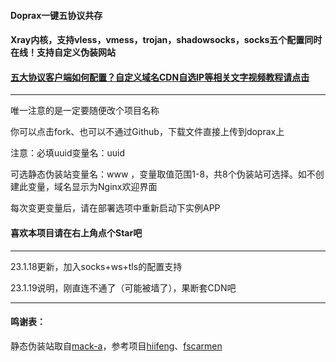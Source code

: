 #### Doprax一键五协议共存

#### Xray内核，支持vless，vmess，trojan，shadowsocks，socks五个配置同时在线！支持自定义伪装网站

#### [五大协议客户端如何配置？自定义域名CDN自选IP等相关文字视频教程请点击](https://ygkkk.blogspot.com/2023/01/doprax-xray-v2ray-cdn.html)

------------------------

唯一注意的是一定要随便改个项目名称

你可以点击fork、也可以不通过Github，下载文件直接上传到doprax上

注意：必填uuid变量名：uuid

可选静态伪装站变量名：www ，变量取值范围1-8，共8个伪装站可选择。如不创建此变量，域名显示为Nginx欢迎界面

每次变更变量后，请在部署选项中重新启动下实例APP

#### 喜欢本项目请在右上角点个Star吧

------------------------------------------------------------

23.1.18更新，加入socks+ws+tls的配置支持

23.1.19说明，刚直连不通了（可能被墙了），果断套CDN吧

---------------------------------------------------------------------------------------

#### 鸣谢表：
静态伪装站取自[mack-a](https://github.com/mack-a/v2ray-agent)，参考项目[hiifeng](https://github.com/hiifeng/V2ray-for-Doprax)、[fscarmen](https://github.com/fscarmen2/V2-for-Doprax)


